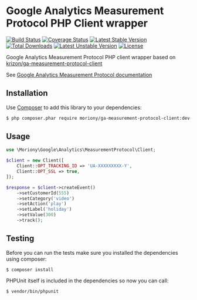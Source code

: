 Google Analytics Measurement Protocol PHP Client wrapper
========================================================================================

[![Build Status](https://travis-ci.org/moriony/ga-measurement-protocol-client.svg?branch=master)](https://travis-ci.org/moriony/ga-measurement-protocol-client)
[![Coverage Status](https://coveralls.io/repos/moriony/ga-measurement-protocol-client/badge.png?branch=master)](https://coveralls.io/r/moriony/ga-measurement-protocol-client?branch=master)
[![Latest Stable Version](https://poser.pugx.org/moriony/ga-measurement-protocol-client/v/stable.svg)](https://packagist.org/packages/moriony/ga-measurement-protocol-client) [![Total Downloads](https://poser.pugx.org/moriony/ga-measurement-protocol-client/downloads.svg)](https://packagist.org/packages/moriony/ga-measurement-protocol-client) [![Latest Unstable Version](https://poser.pugx.org/moriony/ga-measurement-protocol-client/v/unstable.svg)](https://packagist.org/packages/moriony/ga-measurement-protocol-client) [![License](https://poser.pugx.org/moriony/ga-measurement-protocol-client/license.svg)](https://packagist.org/packages/moriony/ga-measurement-protocol-client)

Google Analytics Measurement Protocol PHP client wrapper based on [krizon/ga-measurement-protocol-client](https://github.com/krizon/ga-measurement-protocol-client)

See [Google Analytics Measurement Protocol documentation](https://developers.google.com/analytics/devguides/collection/protocol/v1/devguide)

Installation
-------------------------------------------------------------------------------------------
Use [Composer](http://getcomposer.org/doc/00-intro.md) to add this library to your dependencies:
```bash
$ php composer.phar require moriony/ga-measurement-protocol-client:dev-master
```

Usage
----------------------------------------------------------------------------------------

```php
use \Moriony\Google\Analytics\MeasurementProtocol\Client;

$client = new Client([
    Client::OPT_TRACKING_ID => 'UA-XXXXXXXXX-Y',
    Client::OPT_SSL => true,
]);

$response = $client->createEvent()
    ->setCustomerId(555)
    ->setCategory('video')
    ->setAction('play')
    ->setLabel('holiday')
    ->setValue(300)
    ->track();
```

Testing
----------------------------------------------------------------------------------------

Before you can run the tests make sure you installed the dependencies using composer:

`$ composer install`

PHPUnit itself is included in the dependencies so now you can call:

`$ vendor/bin/phpunit`
